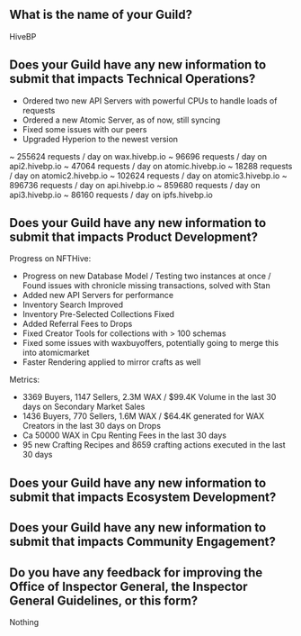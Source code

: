 ## What is the name of your Guild?

HiveBP

## Does your Guild have any new information to submit that impacts Technical Operations?

- Ordered two new API Servers with powerful CPUs to handle loads of requests
- Ordered a new Atomic Server, as of now, still syncing
- Fixed some issues with our peers
- Upgraded Hyperion to the newest version

~ 255624 requests / day on wax.hivebp.io
~ 96696 requests / day on api2.hivebp.io
~ 47064 requests / day on atomic.hivebp.io
~ 18288 requests / day on atomic2.hivebp.io
~ 102624 requests / day on atomic3.hivebp.io
~ 896736 requests / day on api.hivebp.io
~ 859680 requests / day on api3.hivebp.io
~ 86160 requests / day on ipfs.hivebp.io

## Does your Guild have any new information to submit that impacts Product Development?

Progress on NFTHive:

- Progress on new Database Model / Testing two instances at once / Found issues with chronicle missing transactions, solved with Stan
- Added new API Servers for performance
- Inventory Search Improved
- Inventory Pre-Selected Collections Fixed
- Added Referral Fees to Drops
- Fixed Creator Tools for collections with > 100 schemas
- Fixed some issues with waxbuyoffers, potentially going to merge this into atomicmarket
- Faster Rendering applied to mirror crafts as well

Metrics:

- 3369 Buyers, 1147 Sellers, 2.3M WAX / $99.4K Volume in the last 30 days on Secondary Market Sales
- 1436 Buyers, 770 Sellers, 1.6M WAX / $64.4K generated for WAX Creators in the last 30 days on Drops
- Ca 50000 WAX in Cpu Renting Fees in the last 30 days
- 95 new Crafting Recipes and 8659 crafting actions executed in the last 30 days

## Does your Guild have any new information to submit that impacts Ecosystem Development?

## Does your Guild have any new information to submit that impacts Community Engagement?

## Do you have any feedback for improving the Office of Inspector General, the Inspector General Guidelines, or this form?

Nothing